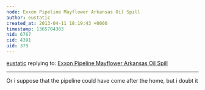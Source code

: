 ```yaml
---
node: Exxon Pipeline Mayflower Arkansas Oil Spill 
author: eustatic
created_at: 2013-04-11 18:19:43 +0000
timestamp: 1365704383
nid: 6767
cid: 4391
uid: 379
---
```




[eustatic](../profile/eustatic) replying to: [Exxon Pipeline Mayflower Arkansas Oil Spill ](../notes/danbeavers/4-11-2013/exxon-pipeline-mayflower-arkansas-oil-spill)

----
Or i suppose that the pipeline could have come after the home, but i doubt it